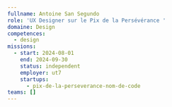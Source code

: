 ```yaml
---
fullname: Antoine San Segundo
role: 'UX Designer sur le Pix de la Persévérance '
domaine: Design
competences:
  - design
missions:
  - start: 2024-08-01
    end: 2024-09-30
    status: independent
    employer: ut7
    startups:
      - pix-de-la-perseverance-nom-de-code
teams: []
---
```

